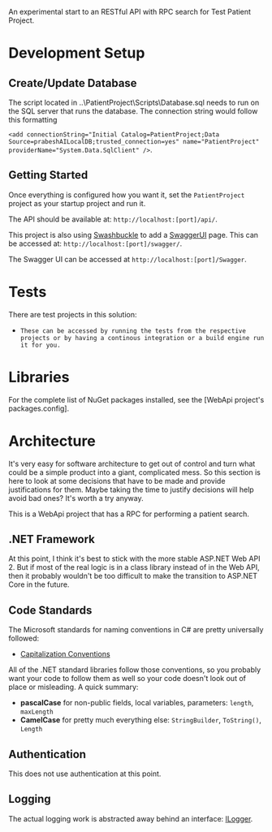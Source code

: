 An experimental start to an RESTful API with RPC search for Test Patient Project.

Development Setup
=================

Create/Update Database
----------------------

The script located in ..\PatientProject\Scripts\Database.sql needs to run on the SQL server that runs the database.
The connection string would follow this formatting

`<add connectionString="Initial Catalog=PatientProject;Data Source=prabeshAILocalDB;trusted_connection=yes" name="PatientProject" providerName="System.Data.SqlClient" />`.

Getting Started
---------------
Once everything is configured how you want it, set the `PatientProject` project as your startup project and run it.  

The API should be available at: `http://localhost:[port]/api/`.

This project is also using [Swashbuckle](https://github.com/domaindrivendev/Swashbuckle) to add a [SwaggerUI](http://swagger.io/swagger-ui/) page.  This can be accessed at: `http://localhost:[port]/swagger/`.  

The Swagger UI can be accessed at `http://localhost:[port]/Swagger`.

Tests
=====
There are test projects in this solution: 

* `These can be accessed by running the tests from the respective projects or by having a continous integration or a build engine run it for you.` 

Libraries
=========

For the complete list of NuGet packages installed, see the [WebApi project's packages.config].


Architecture
============
It's very easy for software architecture to get out of control and turn what could be a simple product into a giant, complicated mess.  So this section is here to look at some decisions that have to be made and provide justifications for them.  Maybe taking the time to justify decisions will help avoid bad ones?  It's worth a try anyway.

This is a WebApi project that has a RPC for performing a patient search.


.NET Framework
---------------

At this point, I think it's best to stick with the more stable ASP.NET Web API 2.  But if most of the real logic is in a class library instead of in the Web API, then it probably wouldn't be too difficult to make the transition to ASP.NET Core in the future.


Code Standards
--------------
The Microsoft standards for naming conventions in C# are pretty universally followed: 

* [Capitalization Conventions](https://msdn.microsoft.com/en-us/library/ms229043(v=vs.110).aspx)

All of the .NET standard libraries follow those conventions, so you probably want your code to follow them as well so your code doesn't look out of place or misleading.  A quick summary:

* **pascalCase** for non-public fields, local variables, parameters: `length`, `maxLength`
* **CamelCase** for pretty much everything else: `StringBuilder`, `ToString()`, `Length`

Authentication
--------------

This does not use authentication at this point.

Logging
--------------

The actual logging work is abstracted away behind an interface: [ILogger](PatientProject/Logger.cs).
